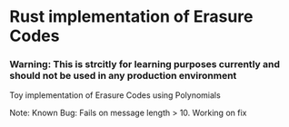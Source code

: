 # Rust implementation of Erasure Codes

### Warning: This is strcitly for learning purposes currently and should not be used in any production environment

Toy implementation of Erasure Codes using Polynomials

Note: Known Bug: Fails on message length > 10. Working on fix
